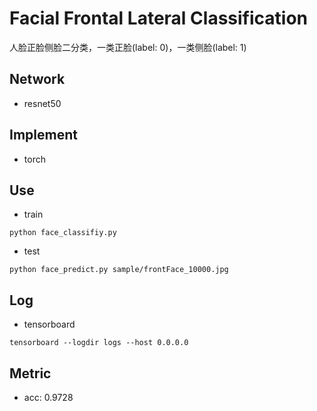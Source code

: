 # Facial Frontal Lateral Classification
人脸正脸侧脸二分类，一类正脸(label: 0)，一类侧脸(label: 1)

## Network
* resnet50

## Implement
* torch

## Use
* train

```shell
python face_classifiy.py
```

* test

```shell
python face_predict.py sample/frontFace_10000.jpg
```

## Log
* tensorboard

```shell
tensorboard --logdir logs --host 0.0.0.0
```

## Metric
* acc: 0.9728
